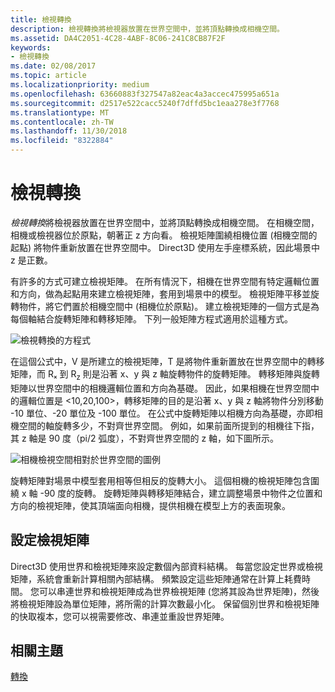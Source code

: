 ```yaml
---
title: 檢視轉換
description: 檢視轉換將檢視器放置在世界空間中，並將頂點轉換成相機空間。
ms.assetid: DA4C2051-4C28-4ABF-8C06-241C8CB87F2F
keywords:
- 檢視轉換
ms.date: 02/08/2017
ms.topic: article
ms.localizationpriority: medium
ms.openlocfilehash: 63660883f327547a82eac4a3accec475995a651a
ms.sourcegitcommit: d2517e522cacc5240f7dffd5bc1eaa278e3f7768
ms.translationtype: MT
ms.contentlocale: zh-TW
ms.lasthandoff: 11/30/2018
ms.locfileid: "8322884"
---
```

# <a name="view-transform"></a>檢視轉換


*檢視轉換*將檢視器放置在世界空間中，並將頂點轉換成相機空間。 在相機空間，相機或檢視器位於原點，朝著正 z 方向看。 檢視矩陣圍繞相機位置 (相機空間的起點) 將物件重新放置在世界空間中。 Direct3D 使用左手座標系統，因此場景中 z 是正數。

有許多的方式可建立檢視矩陣。 在所有情況下，相機在世界空間有特定邏輯位置和方向，做為起點用來建立檢視矩陣，套用到場景中的模型。 檢視矩陣平移並旋轉物件，將它們置於相機空間中 (相機位於原點)。 建立檢視矩陣的一個方式是為每個軸結合旋轉矩陣和轉移矩陣。 下列一般矩陣方程式適用於這種方式。

![檢視轉換的方程式](images/viewtran.png)

在這個公式中，V 是所建立的檢視矩陣，T 是將物件重新置放在世界空間中的轉移矩陣，而 Rₓ 到 R<sub>z</sub> 則是沿著 x、y 與 z 軸旋轉物件的旋轉矩陣。 轉移矩陣與旋轉矩陣以世界空間中的相機邏輯位置和方向為基礎。 因此，如果相機在世界空間中的邏輯位置是 &lt;10,20,100&gt;，轉移矩陣的目的是沿著 x、y 與 z 軸將物件分別移動 -10 單位、-20 單位及 -100 單位。 在公式中旋轉矩陣以相機方向為基礎，亦即相機空間的軸旋轉多少，不對齊世界空間。 例如，如果前面所提到的相機往下指，其 z 軸是 90 度（pi/2 弧度），不對齊世界空間的 z 軸，如下圖所示。

![相機檢視空間相對於世界空間的圖例](images/camtop.png)

旋轉矩陣對場景中模型套用相等但相反的旋轉大小。 這個相機的檢視矩陣包含圍繞 x 軸 -90 度的旋轉。 旋轉矩陣與轉移矩陣結合，建立調整場景中物件之位置和方向的檢視矩陣，使其頂端面向相機，提供相機在模型上方的表面現象。

## <a name="span-idsettingupaviewmatrixspanspan-idsettingupaviewmatrixspanspan-idsettingupaviewmatrixspansetting-up-a-view-matrix"></a><span id="Setting_Up_a_View_Matrix"></span><span id="setting_up_a_view_matrix"></span><span id="SETTING_UP_A_VIEW_MATRIX"></span>設定檢視矩陣


Direct3D 使用世界和檢視矩陣來設定數個內部資料結構。 每當您設定世界或檢視矩陣，系統會重新計算相關內部結構。 頻繁設定這些矩陣通常在計算上耗費時間。 您可以串連世界和檢視矩陣成為世界檢視矩陣 (您將其設為世界矩陣)，然後將檢視矩陣設為單位矩陣，將所需的計算次數最小化。 保留個別世界和檢視矩陣的快取複本，您可以視需要修改、串連並重設世界矩陣。

## <a name="span-idrelated-topicsspanrelated-topics"></a><span id="related-topics"></span>相關主題


[轉換](transforms.md)

 

 




